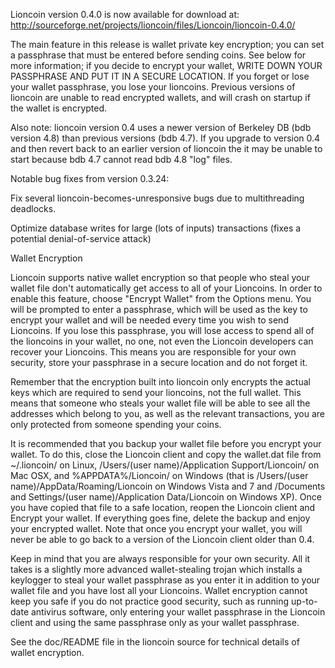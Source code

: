 Lioncoin version 0.4.0 is now available for download at:
http://sourceforge.net/projects/lioncoin/files/Lioncoin/lioncoin-0.4.0/

The main feature in this release is wallet private key encryption;
you can set a passphrase that must be entered before sending coins.
See below for more information; if you decide to encrypt your wallet,
WRITE DOWN YOUR PASSPHRASE AND PUT IT IN A SECURE LOCATION. If you
forget or lose your wallet passphrase, you lose your lioncoins.
Previous versions of lioncoin are unable to read encrypted wallets,
and will crash on startup if the wallet is encrypted.

Also note: lioncoin version 0.4 uses a newer version of Berkeley DB
(bdb version 4.8) than previous versions (bdb 4.7). If you upgrade
to version 0.4 and then revert back to an earlier version of lioncoin
the it may be unable to start because bdb 4.7 cannot read bdb 4.8
"log" files.


Notable bug fixes from version 0.3.24:

Fix several lioncoin-becomes-unresponsive bugs due to multithreading
deadlocks.

Optimize database writes for large (lots of inputs) transactions
(fixes a potential denial-of-service attack)


Wallet Encryption

Lioncoin supports native wallet encryption so that people who steal your
wallet file don't automatically get access to all of your Lioncoins.
In order to enable this feature, choose "Encrypt Wallet" from the
Options menu.  You will be prompted to enter a passphrase, which
will be used as the key to encrypt your wallet and will be needed
every time you wish to send Lioncoins.  If you lose this passphrase,
you will lose access to spend all of the lioncoins in your wallet,
no one, not even the Lioncoin developers can recover your Lioncoins.
This means you are responsible for your own security, store your
passphrase in a secure location and do not forget it.

Remember that the encryption built into lioncoin only encrypts the
actual keys which are required to send your lioncoins, not the full
wallet.  This means that someone who steals your wallet file will
be able to see all the addresses which belong to you, as well as the
relevant transactions, you are only protected from someone spending
your coins.

It is recommended that you backup your wallet file before you
encrypt your wallet.  To do this, close the Lioncoin client and
copy the wallet.dat file from ~/.lioncoin/ on Linux, /Users/(user
name)/Application Support/Lioncoin/ on Mac OSX, and %APPDATA%/Lioncoin/
on Windows (that is /Users/(user name)/AppData/Roaming/Lioncoin on
Windows Vista and 7 and /Documents and Settings/(user name)/Application
Data/Lioncoin on Windows XP).  Once you have copied that file to a
safe location, reopen the Lioncoin client and Encrypt your wallet.
If everything goes fine, delete the backup and enjoy your encrypted
wallet.  Note that once you encrypt your wallet, you will never be
able to go back to a version of the Lioncoin client older than 0.4.

Keep in mind that you are always responsible for your own security.
All it takes is a slightly more advanced wallet-stealing trojan which
installs a keylogger to steal your wallet passphrase as you enter it
in addition to your wallet file and you have lost all your Lioncoins.
Wallet encryption cannot keep you safe if you do not practice
good security, such as running up-to-date antivirus software, only
entering your wallet passphrase in the Lioncoin client and using the
same passphrase only as your wallet passphrase.

See the doc/README file in the lioncoin source for technical details
of wallet encryption.
